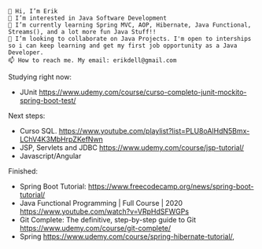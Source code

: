     👋 Hi, I’m Erik
    👀 I’m interested in Java Software Development
    🌱 I’m currently learning Spring MVC, AOP, Hibernate, Java Functional, Streams(), and a lot more fun Java Stuff!!
    💞️ I’m looking to collaborate on Java Projects. I'm open to interships so i can keep learning and get my first job opportunity as a Java Developer.
    📫 How to reach me. My email: erikdell@gmail.com

Studying right now:

- JUnit https://www.udemy.com/course/curso-completo-junit-mockito-spring-boot-test/

Next steps:

- Curso SQL. https://www.youtube.com/playlist?list=PLU8oAlHdN5Bmx-LChV4K3MbHrpZKefNwn
- JSP, Servlets and JDBC https://www.udemy.com/course/jsp-tutorial/
- Javascript/Angular

Finished:

- Spring Boot Tutorial: https://www.freecodecamp.org/news/spring-boot-tutorial/
- Java Functional Programming | Full Course | 2020 https://www.youtube.com/watch?v=VRpHdSFWGPs
- Git Complete: The definitive, step-by-step guide to Git https://www.udemy.com/course/git-complete/
- Spring https://www.udemy.com/course/spring-hibernate-tutorial/,


